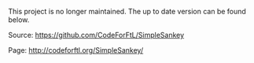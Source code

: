 This project is no longer maintained. The up to date version can be found below.

Source: https://github.com/CodeForFtL/SimpleSankey

Page: http://codeforftl.org/SimpleSankey/
